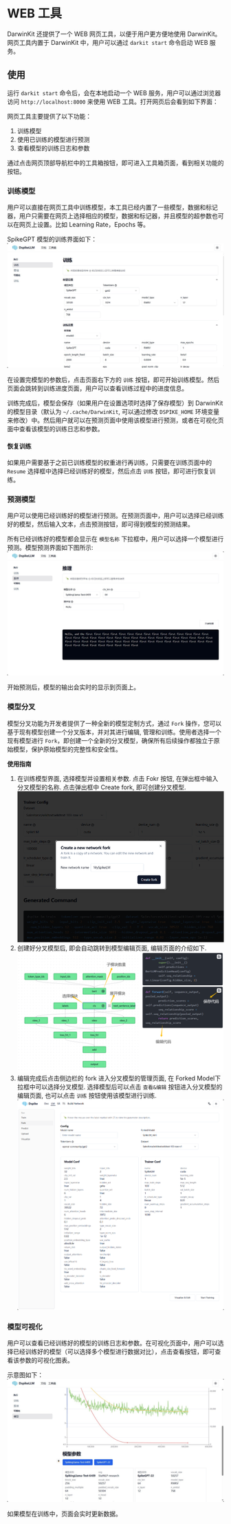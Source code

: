 # WEB 工具

DarwinKit 还提供了一个 WEB 网页工具，以便于用户更方便地使用 DarwinKit。网页工具内置于 DarwinKit 中，用户可以通过 `darkit start` 命令启动 WEB 服务。

## 使用
运行 `darkit start` 命令后，会在本地启动一个 WEB 服务，用户可以通过浏览器访问 `http://localhost:8000` 来使用 WEB 工具。打开网页后会看到如下界面：

网页工具主要提供了以下功能：
1. 训练模型
2. 使用已训练的模型进行预测
3. 查看模型的训练日志和参数

通过点击网页顶部导航栏中的工具箱按钮，即可进入工具箱页面，看到相关功能的按钮。

### 训练模型
用户可以直接在网页工具中训练模型，本工具已经内置了一些模型，数据和标记器，用户只需要在网页上选择相应的模型，数据和标记器，并且模型的超参数也可以在网页上设置。比如 Learning Rate，Epochs 等。

SpikeGPT 模型的训练界面如下：
![SpikeGPT train](/static/docs/train.jpg)

在设置完模型的参数后，点击页面右下方的 `训练` 按钮，即可开始训练模型。然后页面会跳转到训练进度页面，用户可以查看训练过程中的进度信息。

训练完成后，模型会保存（如果用户在设置选项时选择了保存模型）到 DarwinKit 的模型目录（默认为 `~/.cache/DarwinKit`, 可以通过修改 `DSPIKE_HOME` 环境变量来修改）中。然后用户就可以在预测页面中使用该模型进行预测，或者在可视化页面中查看该模型的训练日志和参数。

#### 恢复训练
如果用户需要基于之前已训练模型的权重进行再训练，只需要在训练页面中的 `Resume` 选择框中选择已经训练好的模型，然后点击 `训练` 按钮，即可进行恢复训练。

### 预测模型
用户可以使用已经训练好的模型进行预测。在预测页面中，用户可以选择已经训练好的模型，然后输入文本，点击预测按钮，即可得到模型的预测结果。

所有已经训练好的模型都会显示在 `模型名称` 下拉框中，用户可以选择一个模型进行预测。模型预测界面如下图所示:
![model predict](/static/docs/predict.jpg)

开始预测后，模型的输出会实时的显示到页面上。

### 模型分叉
模型分叉功能为开发者提供了一种全新的模型定制方式，通过 `Fork` 操作，您可以基于现有模型创建一个分叉版本，并对其进行编辑, 管理和训练。使用者选择一个现有模型进行 `Fork`，即创建一个全新的分叉模型，确保所有后续操作都独立于原始模型，保护原始模型的完整性和安全性。

**使用指南**
1. 在训练模型界面, 选择模型并设置相关参数. 点击 Fokr 按钮, 在弹出框中输入分叉模型的名称. 点击弹出框中 Create fork, 即可创建分叉模型.
  ![Fork Step 1](/static/docs/fork/step1.png)
2. 创建好分叉模型后, 即会自动跳转到模型编辑页面, 编辑页面的介绍如下.
  ![Fork Step 2](/static/docs/fork/step2.png)
3. 编辑完成后点击侧边栏的 fork 进入分叉模型的管理页面, 在 Forked Model下拉框中可以选择分叉模型. 选择模型后可以点击 `查看&编辑` 按钮进入分叉模型的编辑页面, 也可以点击 `训练` 按钮使用该模型进行训练.
  ![Fork Step 3](/static/docs/fork/step3.png)

### 模型可视化
用户可以查看已经训练好的模型的训练日志和参数。在可视化页面中，用户可以选择已经训练好的模型（可以选择多个模型进行数据对比），点击查看按钮，即可查看该参数的可视化图表。

示意图如下：
![model visual](/static/docs/visual.jpg)

如果模型在训练中，页面会实时更新数据。